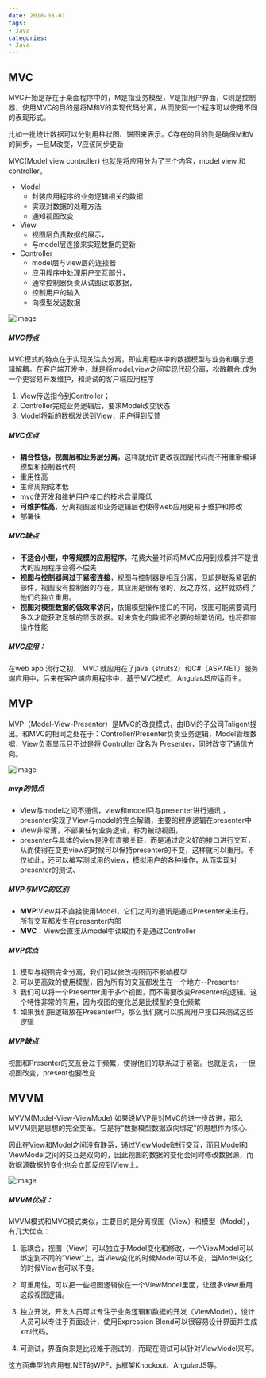 ```yaml
---
date: 2018-08-01
tags:
- Java
categories:
- Java
---
```

## MVC

MVC开始是存在于桌面程序中的，M是指业务模型，V是指用户界面，C则是控制器，使用MVC的目的是将M和V的实现代码分离，从而使同一个程序可以使用不同的表现形式。

比如一批统计数据可以分别用柱状图、饼图来表示。C存在的目的则是确保M和V的同步，一旦M改变，V应该同步更新

MVC(Model view controller) 也就是将应用分为了三个内容，model view 和 controller。
- Model
    - 封装应用程序的业务逻辑相关的数据
    - 实现对数据的处理方法
    - 通知视图改变
- View
     - 视图层负责数据的展示，
     - 与model层连接来实现数据的更新
- Controller
    - model层与view层的连接器
    - 应用程序中处理用户交互部分，
    - 通常控制器负责从试图读取数据，
    - 控制用户的输入
    - 向模型发送数据

![image](https://github.com/jccjd/jccjd.github.io/blob/master/images/mvc.PNG?raw=true)

##### MVC特点
MVC模式的特点在于实现关注点分离，即应用程序中的数据模型与业务和展示逻辑解耦。在客户端开发中，就是将model,view之间实现代码分离，松散耦合,成为一个更容易开发维护，和测试的客户端应用程序
 1. View传送指令到Controller；
 2. Controller完成业务逻辑后，要求Model改变状态
 3. Model将新的数据发送到View，用户得到反馈

#####  MVC优点
- **耦合性低，视图层和业务层分离**，这样就允许更改视图层代码而不用重新编译模型和控制器代码
- 重用性高
- 生命周期成本低
- mvc使开发和维护用户接口的技术含量降低
- **可维护性高**，分离视图层和业务逻辑层也使得web应用更易于维护和修改
- 部署快
##### MVC缺点
- **不适合小型，中等规模的应用程序**，花费大量时间将MVC应用到规模并不是很大的应用程序会得不偿失
- **视图与控制器间过于紧密连接**，视图与控制器是相互分离，但却是联系紧密的部件，视图没有控制器的存在，其应用是很有限的，反之亦然，这样就妨碍了他们的独立重用。
- **视图对模型数据的低效率访问**，依据模型操作接口的不同，视图可能需要调用多次才能获取足够的显示数据。对未变化的数据不必要的频繁访问，也将损害操作性能
#####  MVC应用：
在web app 流行之初， MVC 就应用在了java（struts2）和C#（ASP.NET）服务端应用中，后来在客户端应用程序中，基于MVC模式，AngularJS应运而生。

## MVP
MVP（Model-View-Presenter）是MVC的改良模式，由IBM的子公司Taligent提出。和MVC的相同之处在于：Controller/Presenter负责业务逻辑，Model管理数据，View负责显示只不过是将 Controller 改名为 Presenter，同时改变了通信方向。

![image](https://github.com/jccjd/jccjd.github.io/blob/master/images/mvp.PNG?raw=true)

#####  mvp的特点
- View与model之间不通信，view和model只与presenter进行通讯 ，presenter实现了View与model的完全解耦，主要的程序逻辑在presenter中
- View非常薄，不部署任何业务逻辑，称为被动视图，
- presenter与具体的view是没有直接关联，而是通过定义好的接口进行交互，从而使得在变更view的时候可以保持presenter的不变，这样就可以重用。不仅如此，还可以编写测试用的view，模拟用户的各种操作，从而实现对presenter的测试、
#####  MVP与MVC的区别
- **MVP**:View并不直接使用Model，它们之间的通讯是通过Presenter来进行，所有交互都发生在presenter内部
- **MVC**：View会直接从model中读取而不是通过Controller

##### MVP优点
1. 模型与视图完全分离，我们可以修改视图而不影响模型
2. 可以更高效的使用模型，因为所有的交互都发生在一个地方--Presenter
3. 我们可以将一个Presenter用于多个视图，而不需要改变Presenter的逻辑。这个特性非常的有用，因为视图的变化总是比模型的变化频繁
4. 如果我们把逻辑放在Presenter中，那么我们就可以脱离用户接口来测试这些逻辑
##### MVP缺点
视图和Presenter的交互会过于频繁，使得他们的联系过于紧密。也就是说，一但视图改变，present也要改变

## MVVM
MVVM(Model-View-ViewMode) 如果说MVP是对MVC的进一步改进，那么MVVM则是思想的完全变革。它是将“数据模型数据双向绑定”的思想作为核心.

因此在View和Model之间没有联系，通过ViewModel进行交互，而且Model和ViewModel之间的交互是双向的，因此视图的数据的变化会同时修改数据源，而数据源数据的变化也会立即反应到View上。


![image](https://github.com/jccjd/jccjd.github.io/blob/master/images/mvvm.PNG?raw=true)

##### MVVM优点：

MVVM模式和MVC模式类似，主要目的是分离视图（View）和模型（Model），有几大优点：

1. 低耦合，视图（View）可以独立于Model变化和修改，一个ViewModel可以绑定到不同的”View”上，当View变化的时候Model可以不变，当Model变化的时候View也可以不变。

2. 可重用性，可以把一些视图逻辑放在一个ViewModel里面，让很多view重用这段视图逻辑。

3. 独立开发，开发人员可以专注于业务逻辑和数据的开发（ViewModel），设计人员可以专注于页面设计，使用Expression Blend可以很容易设计界面并生成xml代码。

4. 可测试，界面向来是比较难于测试的，而现在测试可以针对ViewModel来写。

这方面典型的应用有.NET的WPF，js框架Knockout、AngularJS等。
